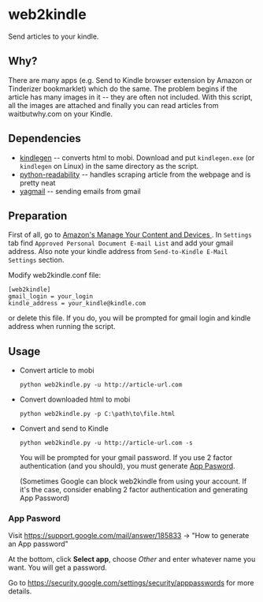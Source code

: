 # web2kindle

Send articles to your kindle.

## Why?

There are many apps (e.g. Send to Kindle browser extension by Amazon or Tinderizer bookmarklet) which do the same. The problem begins if the article has many images in it -- they are often not included. With this script, all the images are attached and finally you can read articles from waitbutwhy.com on your Kindle.

## Dependencies
* [kindlegen](https://www.amazon.com/gp/feature.html?ie=UTF8&docId=1000765211) -- converts html to mobi. Download and put `kindlegen.exe` (or `kindlegen` on Linux) in the same directory as the script.
* [python-readability](https://github.com/buriy/python-readability) -- handles scraping article from the webpage and is pretty   neat
* [yagmail](https://github.com/kootenpv/yagmail) -- sending emails from gmail

## Preparation
First of all, go to [Amazon's  Manage Your Content and Devices ](amazon.com/mn/dcw/myx.html). In `Settings` tab find `Approved Personal Document E-mail List` and add your gmail address. Also note your kindle address from `Send-to-Kindle E-Mail Settings` section.

Modify web2kindle.conf file:
```
[web2kindle]
gmail_login = your_login
kindle_address = your_kindle@kindle.com
```
or delete this file. If you do, you will be prompted for gmail login and kindle address when running the script.

## Usage
* Convert article to mobi
  ```
  python web2kindle.py -u http://article-url.com
  ```

* Convert downloaded html to mobi
  ```
  python web2kindle.py -p C:\path\to\file.html
  ```

* Convert and send to Kindle
  ```
  python web2kindle.py -u http://article-url.com -s
  ```
  You will be prompted for your gmail password. If you use 2 factor authentication (and you should), you must generate [App Pasword](#app-password).

  (Sometimes Google can block web2kindle from using your account. If it's the case, consider enabling 2 factor authentication and generating App Password)

### App Pasword

Visit https://support.google.com/mail/answer/185833 -> "How to generate an App password"

At the bottom, click __Select app__, choose _Other_ and enter whatever name you want. You will get a password.

Go to https://security.google.com/settings/security/apppasswords for more details.
